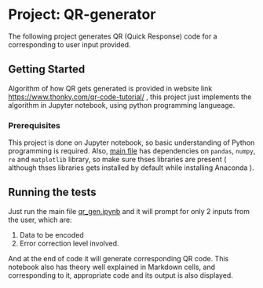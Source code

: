 # Project: QR-generator

The following project generates QR (Quick Response) code for a corresponding to user input provided.

## Getting Started

Algorithm of how QR gets generated is provided in website link https://www.thonky.com/qr-code-tutorial/ , this project just
implements the algorithm in Jupyter notebook, using python programming langueage.

### Prerequisites

This project is done on Jupyter notebook, so basic understanding of Python programming is required. Also, 
[main file](https://github.com/DeepanjanSaha-INDIA/QR-generator/blob/master/qr_gen.ipynb) has dependencies on `pandas`,
`numpy`, `re` and `matplotlib` library, so make sure thses libraries are present ( although thses libraries gets installed
by default while installing Anaconda ).

## Running the tests

Just run the main file [qr_gen.ipynb](https://github.com/DeepanjanSaha-INDIA/QR-generator/blob/master/qr_gen.ipynb)
and it will prompt for only 2 inputs from the user, which are:

1. Data to be encoded
2. Error correction level involved.

And at the end of code it will generate corresponding QR code. This notebook also has theory well explained in Markdown cells,
and corresponding to it, appropriate code and its output is also displayed.
